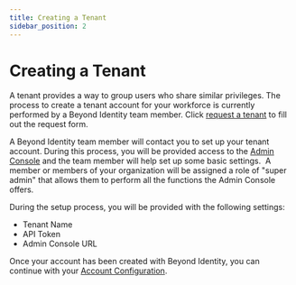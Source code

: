 ```yaml
---
title: Creating a Tenant
sidebar_position: 2
---
```

Creating a Tenant
=================

A tenant provides a way to group users who share similar privileges. The process to create a tenant account for your workforce is currently performed by a Beyond Identity team member. Click [request a tenant](https://forms.gle/3BvBsthE8ga4ohSd7) to fill out the request form.

A Beyond Identity team member will contact you to set up your tenant account. During this process, you will be provided access to the [Admin Console](/docs/secure-work/workforce-settings/admin-console/admin-console-login) and the team member will help set up some basic settings.  A member or members of your organization will be assigned a role of "super admin" that allows them to perform all the functions the Admin Console offers.

During the setup process, you will be provided with the following settings:

*   Tenant Name
*   API Token
*   Admin Console URL

Once your account has been created with Beyond Identity, you can continue with your [Account Configuration](/docs/secure-work/getting-started/account-configuration).